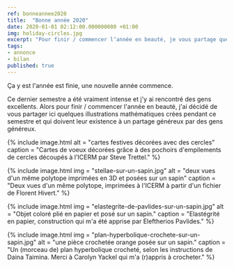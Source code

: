 ```yaml
---
ref: bonneannee2020
title:  "Bonne année 2020"
date: 2020-01-01 02:12:00.000000000 +01:00
img: holiday-circles.jpg
excerpt: "Pour finir / commencer l’année en beauté, je vous partage quelques illustrations mathématiques qui doivent leur existence à un partage généreux par des gens généreux."
tags:
- annonce
- bilan
published: true
---
```

Ça y est l'année est finie, une nouvelle année commence.

Ce dernier semestre a été vraiment intense et j'y ai rencontré des gens excellents. Alors pour finir / commencer l'année en beauté, j'ai décidé de vous partager ici quelques illustrations mathématiques crées pendant ce semestre et qui doivent leur existence à un partage généreux par des gens généreux.

{% include image.html
    alt = "cartes festives décorées avec des cercles"
    caption = "Cartes de voeux décorées grâce à des pochoirs d'empilements de cercles découpés à l'ICERM par  Steve Trettel."
%}

{% include image.html
    img = "stellae-sur-un-sapin.jpg"
    alt = "deux vues d'un même polytope imprimées en 3D et posées sur un sapin"
    caption = "Deux vues d'un même polytope, imprimées à l'ICERM à partir d'un fichier de Florent Hivert."
%}

{% include image.html
    img = "elastegrite-de-pavlides-sur-un-sapin.jpg"
    alt = "Objet coloré plié en papier et posé sur un sapin."
    caption = "Elastégrité en papier, construction qui m'a été apprise par Eleftherios Pavlides."
%}

{% include image.html
    img = "plan-hyperbolique-crochete-sur-un-sapin.jpg"
    alt = "une pièce crochetée orange posée sur un sapin."
    caption = "Un (morceau de) plan hyperbolique crocheté, selon les instructions de Daina Taimina. Merci à Carolyn Yackel qui m'a (r)appris à crocheter."
%}
